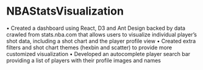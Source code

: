 # NBAStatsVisualization
• Created a dashboard using React, D3 and Ant Design backed by data crawled from stats.nba.com that allows users to visualize individual player’s shot data, including a shot chart and the player profile view
• Created extra filters and shot chart themes (hexbin and scatter) to provide more customized visualization 
•	Developed an autocomplete player search bar providing a list of players with their profile images and names

